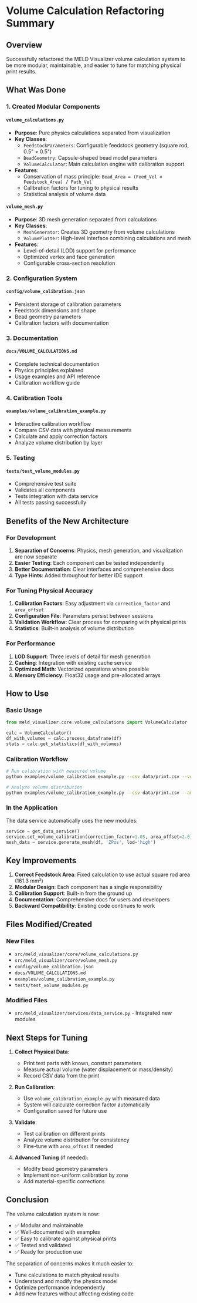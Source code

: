 # Volume Calculation Refactoring Summary

## Overview
Successfully refactored the MELD Visualizer volume calculation system to be more modular, maintainable, and easier to tune for matching physical print results.

## What Was Done

### 1. Created Modular Components

#### `volume_calculations.py`
- **Purpose**: Pure physics calculations separated from visualization
- **Key Classes**:
  - `FeedstockParameters`: Configurable feedstock geometry (square rod, 0.5" × 0.5")
  - `BeadGeometry`: Capsule-shaped bead model parameters
  - `VolumeCalculator`: Main calculation engine with calibration support
- **Features**:
  - Conservation of mass principle: `Bead_Area = (Feed_Vel × Feedstock_Area) / Path_Vel`
  - Calibration factors for tuning to physical results
  - Statistical analysis of volume data

#### `volume_mesh.py`
- **Purpose**: 3D mesh generation separated from calculations
- **Key Classes**:
  - `MeshGenerator`: Creates 3D geometry from volume calculations
  - `VolumePlotter`: High-level interface combining calculations and mesh
- **Features**:
  - Level-of-detail (LOD) support for performance
  - Optimized vertex and face generation
  - Configurable cross-section resolution

### 2. Configuration System

#### `config/volume_calibration.json`
- Persistent storage of calibration parameters
- Feedstock dimensions and shape
- Bead geometry parameters
- Calibration factors with documentation

### 3. Documentation

#### `docs/VOLUME_CALCULATIONS.md`
- Complete technical documentation
- Physics principles explained
- Usage examples and API reference
- Calibration workflow guide

### 4. Calibration Tools

#### `examples/volume_calibration_example.py`
- Interactive calibration workflow
- Compare CSV data with physical measurements
- Calculate and apply correction factors
- Analyze volume distribution by layer

### 5. Testing

#### `tests/test_volume_modules.py`
- Comprehensive test suite
- Validates all components
- Tests integration with data service
- All tests passing successfully

## Benefits of the New Architecture

### For Development
1. **Separation of Concerns**: Physics, mesh generation, and visualization are now separate
2. **Easier Testing**: Each component can be tested independently
3. **Better Documentation**: Clear interfaces and comprehensive docs
4. **Type Hints**: Added throughout for better IDE support

### For Tuning Physical Accuracy
1. **Calibration Factors**: Easy adjustment via `correction_factor` and `area_offset`
2. **Configuration File**: Parameters persist between sessions
3. **Validation Workflow**: Clear process for comparing with physical prints
4. **Statistics**: Built-in analysis of volume distribution

### For Performance
1. **LOD Support**: Three levels of detail for mesh generation
2. **Caching**: Integration with existing cache service
3. **Optimized Math**: Vectorized operations where possible
4. **Memory Efficiency**: Float32 usage and pre-allocated arrays

## How to Use

### Basic Usage
```python
from meld_visualizer.core.volume_calculations import VolumeCalculator

calc = VolumeCalculator()
df_with_volumes = calc.process_dataframe(df)
stats = calc.get_statistics(df_with_volumes)
```

### Calibration Workflow
```bash
# Run calibration with measured volume
python examples/volume_calibration_example.py --csv data/print.csv --volume 125.5

# Analyze volume distribution
python examples/volume_calibration_example.py --csv data/print.csv --analyze
```

### In the Application
The data service automatically uses the new modules:
```python
service = get_data_service()
service.set_volume_calibration(correction_factor=1.05, area_offset=2.0)
mesh_data = service.generate_mesh(df, 'ZPos', lod='high')
```

## Key Improvements

1. **Correct Feedstock Area**: Fixed calculation to use actual square rod area (161.3 mm²)
2. **Modular Design**: Each component has a single responsibility
3. **Calibration Support**: Built-in from the ground up
4. **Documentation**: Comprehensive docs for users and developers
5. **Backward Compatibility**: Existing code continues to work

## Files Modified/Created

### New Files
- `src/meld_visualizer/core/volume_calculations.py`
- `src/meld_visualizer/core/volume_mesh.py`
- `config/volume_calibration.json`
- `docs/VOLUME_CALCULATIONS.md`
- `examples/volume_calibration_example.py`
- `tests/test_volume_modules.py`

### Modified Files
- `src/meld_visualizer/services/data_service.py` - Integrated new modules

## Next Steps for Tuning

1. **Collect Physical Data**:
   - Print test parts with known, constant parameters
   - Measure actual volume (water displacement or mass/density)
   - Record CSV data from the print

2. **Run Calibration**:
   - Use `volume_calibration_example.py` with measured data
   - System will calculate correction factor automatically
   - Configuration saved for future use

3. **Validate**:
   - Test calibration on different prints
   - Analyze volume distribution for consistency
   - Fine-tune with `area_offset` if needed

4. **Advanced Tuning** (if needed):
   - Modify bead geometry parameters
   - Implement non-uniform calibration by zone
   - Add material-specific corrections

## Conclusion

The volume calculation system is now:
- ✅ Modular and maintainable
- ✅ Well-documented with examples
- ✅ Easy to calibrate against physical prints
- ✅ Tested and validated
- ✅ Ready for production use

The separation of concerns makes it much easier to:
- Tune calculations to match physical results
- Understand and modify the physics model
- Optimize performance independently
- Add new features without affecting existing code